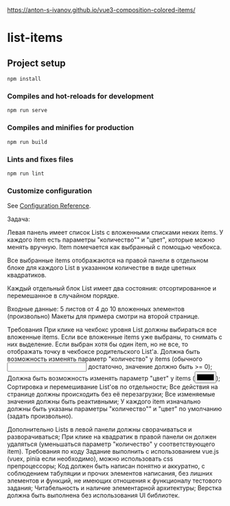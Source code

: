 https://anton-s-ivanov.github.io/vue3-composition-colored-items/

# list-items

## Project setup
```
npm install
```

### Compiles and hot-reloads for development
```
npm run serve
```

### Compiles and minifies for production
```
npm run build
```

### Lints and fixes files
```
npm run lint
```

### Customize configuration
See [Configuration Reference](https://cli.vuejs.org/config/).

Задача:
 
Левая панель имеет список Lists с вложенными списками неких items. У каждого item есть параметры "количество"" и "цвет", которые можно менять вручную. Item помечается как выбранный с помощью чекбокса.
 
Все выбранные items отображаются на правой панели в отдельном блоке для каждого List в указанном количестве в виде цветных квадратиков.
 
Каждый отдельный блок List имеет два состояния: отсортированное и перемешанное в случайном порядке.
 
Входные данные: 5 листов от 4 до 10 вложенных элементов (произвольно)
Макеты для примера смотри на второй странице.
 
Требования
При клике на чекбокс уровня List должны выбираться все вложенные items. Если все вложенные items уже выбраны, то снимать с них выделение. Если выбран хотя бы один item, но не все, то отображать точку в чекбоксе родительского List'a.
Должна быть возможность изменять параметр "количество" у items (обычного <input> достаточно, значение должно быть >= 0);
Должна быть возможность изменять параметр "цвет" у items (<input type="color">);
Сортировка и перемешивание List'ов по отдельности;
Все действия на странице должны происходить без её перезагрузки;
Все изменяемые значения должны быть реактивными;
У каждого item изначально должны быть указаны параметры "количество"" и "цвет" по умолчанию (задать произвольно).
 
Дополнительно
Lists в левой панели должны сворачиваться и разворачиваться;
При клике на квадратик в правой панели он должен удаляться (уменьшаться параметр "количество" у соответствующего item).
Требования по коду
Задание выполнить с использованием vue.js (vuex, pinia если необходимо), можно использовать css препроцессоры;
Код должен быть написан понятно и аккуратно, с соблюдением табуляции и прочих элементов написания, без лишних элементов и функций, не имеющих отношения к функционалу тестового задания;
Читабельность и наличие элементарной архитектуры;
Верстка должна быть выполнена без использования UI библиотек.

